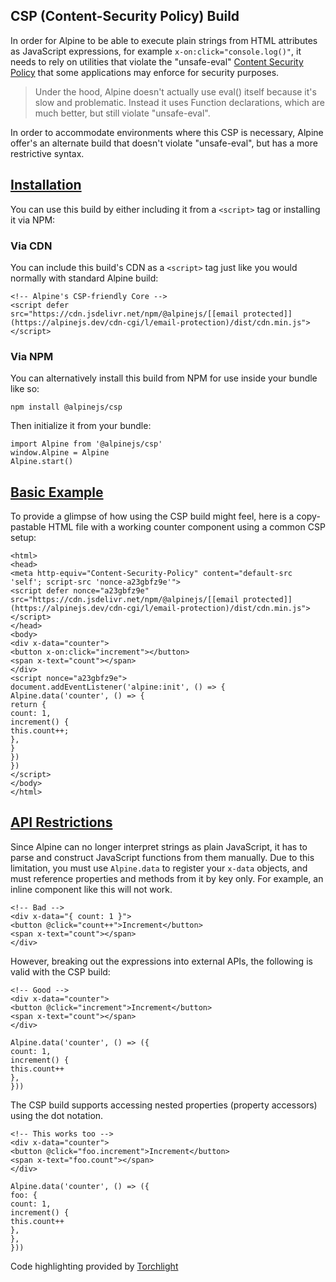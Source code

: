 ## CSP (Content-Security Policy) Build


In order for Alpine to be able to execute plain strings from HTML attributes as JavaScript expressions, for example `x-on:click="console.log()"`, it needs to rely on utilities that violate the "unsafe-eval" [Content Security Policy](https://developer.mozilla.org/en-US/docs/Web/HTTP/CSP) that some applications may enforce for security purposes.

> Under the hood, Alpine doesn't actually use eval() itself because it's slow and problematic. Instead it uses Function declarations, which are much better, but still violate "unsafe-eval".

In order to accommodate environments where this CSP is necessary, Alpine offer's an alternate build that doesn't violate "unsafe-eval", but has a more restrictive syntax.


## [Installation](#installation)


You can use this build by either including it from a `<script>` tag or installing it via NPM:


### Via CDN


You can include this build's CDN as a `<script>` tag just like you would normally with standard Alpine build:
```
<!-- Alpine's CSP-friendly Core -->
<script defer src="https://cdn.jsdelivr.net/npm/@alpinejs/[[email protected]](https://alpinejs.dev/cdn-cgi/l/email-protection)/dist/cdn.min.js"></script>
```


### Via NPM


You can alternatively install this build from NPM for use inside your bundle like so:
```
npm install @alpinejs/csp
```
Then initialize it from your bundle:
```
import Alpine from '@alpinejs/csp'
window.Alpine = Alpine
Alpine.start()
```


## [Basic Example](#basic-example)


To provide a glimpse of how using the CSP build might feel, here is a copy-pastable HTML file with a working counter component using a common CSP setup:
```
<html>
<head>
<meta http-equiv="Content-Security-Policy" content="default-src 'self'; script-src 'nonce-a23gbfz9e'">
<script defer nonce="a23gbfz9e" src="https://cdn.jsdelivr.net/npm/@alpinejs/[[email protected]](https://alpinejs.dev/cdn-cgi/l/email-protection)/dist/cdn.min.js"></script>
</head>
<body>
<div x-data="counter">
<button x-on:click="increment"></button>
<span x-text="count"></span>
</div>
<script nonce="a23gbfz9e">
document.addEventListener('alpine:init', () => {
Alpine.data('counter', () => {
return {
count: 1,
increment() {
this.count++;
},
}
})
})
</script>
</body>
</html>
```


## [API Restrictions](#api-restrictions)


Since Alpine can no longer interpret strings as plain JavaScript, it has to parse and construct JavaScript functions from them manually.
Due to this limitation, you must use `Alpine.data` to register your `x-data` objects, and must reference properties and methods from it by key only.
For example, an inline component like this will not work.
```
<!-- Bad -->
<div x-data="{ count: 1 }">
<button @click="count++">Increment</button>
<span x-text="count"></span>
</div>
```
However, breaking out the expressions into external APIs, the following is valid with the CSP build:
```
<!-- Good -->
<div x-data="counter">
<button @click="increment">Increment</button>
<span x-text="count"></span>
</div>
```
```
Alpine.data('counter', () => ({
count: 1,
increment() {
this.count++
},
}))
```
The CSP build supports accessing nested properties (property accessors) using the dot notation.
```
<!-- This works too -->
<div x-data="counter">
<button @click="foo.increment">Increment</button>
<span x-text="foo.count"></span>
</div>
```
```
Alpine.data('counter', () => ({
foo: {
count: 1,
increment() {
this.count++
},
},
}))
```
Code highlighting provided by [Torchlight](https://torchlight.dev/)